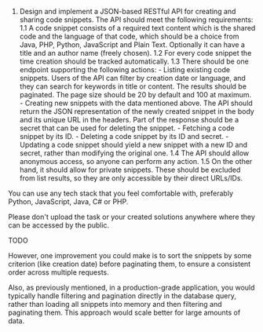 1. Design and implement a JSON-based RESTful API for creating and sharing code snippets. The API should meet the following requirements:
    1.1 A code snippet consists of a required text content which is the shared code and the language of that code, which should be a choice from Java, PHP, Python, JavaScript and Plain Text. Optionally it can have a title and an author name (freely chosen).
    1.2 For every code snippet the time creation should be tracked automatically.
    1.3 There should be one endpoint supporting the following actions:
        - Listing existing code snippets. Users of the API can filter by creation date or language, and they can search for keywords in title or content. The results should be paginated. The page size should be 20 by default and 100 at maximum.
        - Creating new snippets with the data mentioned above. The API should return the JSON representation of the newly created snippet in the body and its unique URL in the headers. Part of the response should be a secret that can be used for deleting the snippet.
        - Fetching a code snippet by its ID.
        - Deleting a code snippet by its ID and secret.
        - Updating a code snippet should yield a new snippet with a new ID and secret, rather than modifying the original one.
    1.4 The API should allow anonymous access, so anyone can perform any action.
    1.5 On the other hand, it should allow for private snippets. These should be excluded from list results, so they are only accessible by their direct URLs/IDs.

You can use any tech stack that you feel comfortable with, preferably Python, JavaScript, Java, C# or PHP.

Please don't upload the task or your created solutions anywhere where they can be accessed by the public.

TODO

However, one improvement you could make is to sort the snippets by some criterion (like creation date) before paginating them, to ensure a consistent order across multiple requests.

Also, as previously mentioned, in a production-grade application, you would typically handle filtering and pagination directly in the database query, rather than loading all snippets into memory and then filtering and paginating them. This approach would scale better for large amounts of data.
